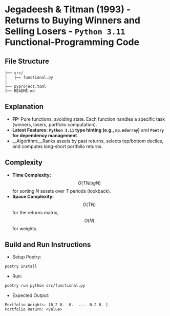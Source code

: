 # Jegadeesh & Titman (1993) - Returns to Buying Winners and Selling Losers - __`Python 3.11` Functional-Programming Code__

## File Structure
```
├── src/
│   ├── functional.py
│
├── pyproject.toml
├── README.md
```

## Explanation
- __FP:__ Pure functions, avoiding state. Each function handles a specific task (winners, losers, portfolio computation).
- __Latest Features:__ __`Python 3.11` type hinting (e.g., `np.ndarray`)__ and __`Poetry` for dependency management__.
- __Algorithm:__Ranks assets by past returns, selects top/bottom deciles, and computes long-short portfolio returns.

## Complexity
- __Time Complexity:__ $$O(TNlogN)$$ for sorting $N$ assets over $T$ periods (lookback).
- __Space Complexity:__ $$O(TN)$$ for the returns matrix, $$O(N)$$ for weights.

## Build and Run Instructions
- Setup Poetry:
```bash
poetry install
```
- Run:
```bash
poetry run python src/functional.py
```
- Expected Output:
```
Portfolio Weights: [0.2 0.  0.  ... -0.2 0. ]
Portfolio Return: <value>
```
